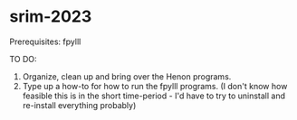 # srim-2023

Prerequisites: fpylll

TO DO:
1. Organize, clean up and bring over the Henon programs.
2. Type up a how-to for how to run the fpylll programs. (I don't know how feasible this is in the short time-period - I'd have to try to uninstall and re-install everything probably)